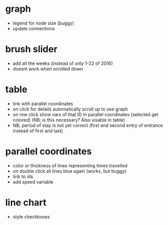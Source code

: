 # graph
- legend for node size (buggy)
- update connections

# brush slider
- add all the weeks (instead of only 1-22 of 2016)
- doesnt work when scrolled down

# table
- link with parallel coordinates
- on click for details automatically scroll up to see graph
- on row click show vars of that ID in parallel coordinates (selected get colored) (NB; is this necessary? Also visable in table)
- NB; period of stay is not yet correct (first and second entry of entrance instead of first and last)

# parallel coordinates
- color or thickness of lines representing times travelled
- on double click all lines blue again (works, but buggy)
- link to ids
- add speed variable

# line chart
- style checkboxes
